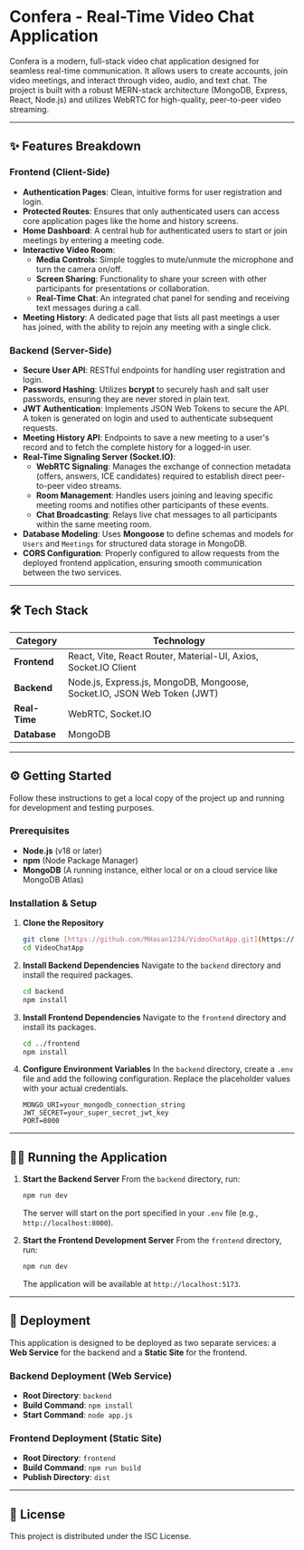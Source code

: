 # Confera - Real-Time Video Chat Application

Confera is a modern, full-stack video chat application designed for seamless real-time communication. It allows users to create accounts, join video meetings, and interact through video, audio, and text chat. The project is built with a robust MERN-stack architecture (MongoDB, Express, React, Node.js) and utilizes WebRTC for high-quality, peer-to-peer video streaming.

---

## ✨ Features Breakdown

### Frontend (Client-Side)

-   **Authentication Pages**: Clean, intuitive forms for user registration and login.
-   **Protected Routes**: Ensures that only authenticated users can access core application pages like the home and history screens.
-   **Home Dashboard**: A central hub for authenticated users to start or join meetings by entering a meeting code.
-   **Interactive Video Room**:
    -   **Media Controls**: Simple toggles to mute/unmute the microphone and turn the camera on/off.
    -   **Screen Sharing**: Functionality to share your screen with other participants for presentations or collaboration.
    -   **Real-Time Chat**: An integrated chat panel for sending and receiving text messages during a call.
-   **Meeting History**: A dedicated page that lists all past meetings a user has joined, with the ability to rejoin any meeting with a single click.

### Backend (Server-Side)

-   **Secure User API**: RESTful endpoints for handling user registration and login.
-   **Password Hashing**: Utilizes **bcrypt** to securely hash and salt user passwords, ensuring they are never stored in plain text.
-   **JWT Authentication**: Implements JSON Web Tokens to secure the API. A token is generated on login and used to authenticate subsequent requests.
-   **Meeting History API**: Endpoints to save a new meeting to a user's record and to fetch the complete history for a logged-in user.
-   **Real-Time Signaling Server (Socket.IO)**:
    -   **WebRTC Signaling**: Manages the exchange of connection metadata (offers, answers, ICE candidates) required to establish direct peer-to-peer video streams.
    -   **Room Management**: Handles users joining and leaving specific meeting rooms and notifies other participants of these events.
    -   **Chat Broadcasting**: Relays live chat messages to all participants within the same meeting room.
-   **Database Modeling**: Uses **Mongoose** to define schemas and models for `Users` and `Meetings` for structured data storage in MongoDB.
-   **CORS Configuration**: Properly configured to allow requests from the deployed frontend application, ensuring smooth communication between the two services.

---

## 🛠️ Tech Stack

| Category         | Technology                                                              |
| ---------------- | ----------------------------------------------------------------------- |
| **Frontend** | React, Vite, React Router, Material-UI, Axios, Socket.IO Client         |
| **Backend** | Node.js, Express.js, MongoDB, Mongoose, Socket.IO, JSON Web Token (JWT) |
| **Real-Time** | WebRTC, Socket.IO                                                       |
| **Database** | MongoDB                                                                 |

---

## ⚙️ Getting Started

Follow these instructions to get a local copy of the project up and running for development and testing purposes.

### Prerequisites

- **Node.js** (v18 or later)
- **npm** (Node Package Manager)
- **MongoDB** (A running instance, either local or on a cloud service like MongoDB Atlas)

### Installation & Setup

1.  **Clone the Repository**
    ```sh
    git clone [https://github.com/MHasan1234/VideoChatApp.git](https://github.com/MHasan1234/VideoChatApp.git)
    cd VideoChatApp
    ```

2.  **Install Backend Dependencies**
    Navigate to the `backend` directory and install the required packages.
    ```sh
    cd backend
    npm install
    ```

3.  **Install Frontend Dependencies**
    Navigate to the `frontend` directory and install its packages.
    ```sh
    cd ../frontend
    npm install
    ```

4.  **Configure Environment Variables**
    In the `backend` directory, create a `.env` file and add the following configuration. Replace the placeholder values with your actual credentials.
    ```env
    MONGO_URI=your_mongodb_connection_string
    JWT_SECRET=your_super_secret_jwt_key
    PORT=8000
    ```

---

## 🏃‍♂️ Running the Application

1.  **Start the Backend Server**
    From the `backend` directory, run:
    ```sh
    npm run dev
    ```
    The server will start on the port specified in your `.env` file (e.g., `http://localhost:8000`).

2.  **Start the Frontend Development Server**
    From the `frontend` directory, run:
    ```sh
    npm run dev
    ```
    The application will be available at `http://localhost:5173`.

---

## 🚢 Deployment

This application is designed to be deployed as two separate services: a **Web Service** for the backend and a **Static Site** for the frontend.

### Backend Deployment (Web Service)

-   **Root Directory**: `backend`
-   **Build Command**: `npm install`
-   **Start Command**: `node app.js`

### Frontend Deployment (Static Site)

-   **Root Directory**: `frontend`
-   **Build Command**: `npm run build`
-   **Publish Directory**: `dist`

---

## 📄 License

This project is distributed under the ISC License.
